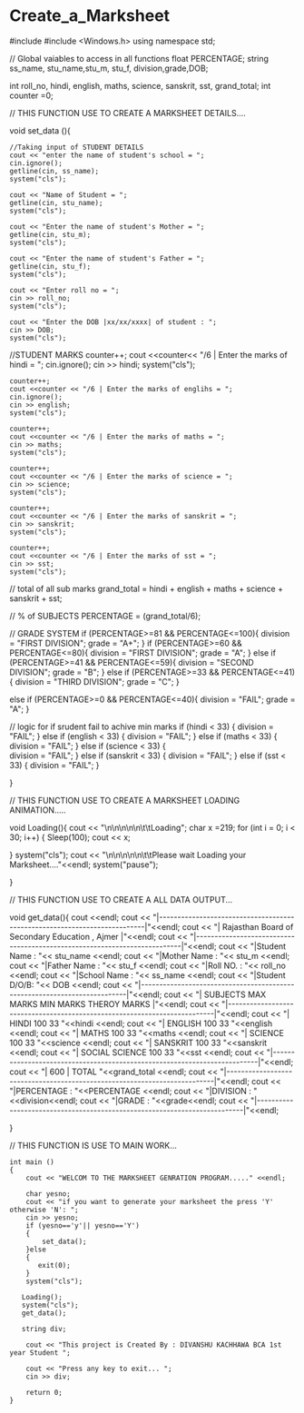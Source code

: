 # Create_a_Marksheet
#include <iostream>
#include <Windows.h>
using namespace std;

// Global vaiables to access in all functions 
float PERCENTAGE;
string ss_name, stu_name,stu_m, stu_f, division,grade,DOB;

int roll_no, hindi, english, maths, science, sanskrit, sst, grand_total;
int counter =0;

// THIS FUNCTION USE TO CREATE A MARKSHEET DETAILS....

void set_data (){
    
    //Taking input of STUDENT DETAILS 
    cout << "enter the name of student's school = ";
    cin.ignore();
    getline(cin, ss_name);
    system("cls");
    
    cout << "Name of Student = ";
    getline(cin, stu_name);
    system("cls");

    cout << "Enter the name of student's Mother = ";
    getline(cin, stu_m); 
    system("cls");
    
    cout << "Enter the name of student's Father = ";
    getline(cin, stu_f);
    system("cls");

    cout << "Enter roll no = ";
    cin >> roll_no;
    system("cls");

    cout << "Enter the DOB |xx/xx/xxxx| of student : ";
    cin >> DOB;
    system("cls");


//STUDENT MARKS
    counter++;
    cout <<counter<< "/6 | Enter the marks of hindi = ";
    cin.ignore();
    cin >> hindi;
    system("cls");

    counter++;
    cout <<counter << "/6 | Enter the marks of englihs = ";
    cin.ignore();
    cin >> english;
    system("cls");

    counter++;
    cout <<counter << "/6 | Enter the marks of maths = ";
    cin >> maths;
    system("cls");

    counter++;
    cout <<counter << "/6 | Enter the marks of science = ";
    cin >> science;
    system("cls");

    counter++;
    cout <<counter << "/6 | Enter the marks of sanskrit = ";
    cin >> sanskrit;
    system("cls");

    counter++;
    cout <<counter << "/6 | Enter the marks of sst = ";
    cin >> sst;
    system("cls");

 // total of all sub marks
    grand_total = hindi + english + maths + science + sanskrit + sst;

 // % of SUBJECTS
    PERCENTAGE = (grand_total/6);

 // GRADE SYSTEM
    if (PERCENTAGE>=81 && PERCENTAGE<=100){
        division = "FIRST DIVISION";
        grade = "A+";
}
if (PERCENTAGE>=60 && PERCENTAGE<=80){
    division = "FIRST DIVISION";
        grade = "A";
}
else if (PERCENTAGE>=41 && PERCENTAGE<=59){
    division = "SECOND DIVISION";
    grade = "B";
}
else if (PERCENTAGE>=33 && PERCENTAGE<=41){
    division = "THIRD DIVISION";
    grade = "C";
}

else if (PERCENTAGE>=0 && PERCENTAGE<=40){
    division = "FAIL";
    grade = "A";
}

 // logic for if srudent fail to achive min marks
 if (hindi < 33)
  {
     division = "FAIL";
  }
  else if (english < 33)
  {
      division = "FAIL";
  }
  else if (maths < 33)
  {
      division = "FAIL";
  }
  else if (science < 33)
  {   
      division = "FAIL";
  }
  else if (sanskrit < 33)
  {
     division = "FAIL";
  }
  else if (sst < 33)
  {
      division = "FAIL";
  }

}

// THIS FUNCTION USE TO CREATE A MARKSHEET LOADING ANIMATION.....

void Loading(){
   cout << "\n\n\n\n\n\t\tLoading";
   char x =219;
   for (int i = 0; i < 30; i++)
   {
    Sleep(100);
    cout << x;
    
   }
   system("cls");
   cout << "\n\n\n\n\n\t\tPlease wait Loading your Marksheet...."<<endl;
   system("pause");
   
}

// THIS FUNCTION USE TO CREATE A ALL DATA OUTPUT...

void get_data(){
cout <<endl;
cout << "|--------------------------------------------------------------------------|"<<endl;
cout << "|              Rajasthan Board of Secondary Education , Ajmer              |"<<endl;
cout << "|--------------------------------------------------------------------------|"<<endl;
      cout << "|Student Name : "<< stu_name <<endl;
      cout << "|Mother  Name : "<< stu_m <<endl;
      cout << "|Father  Name : "<< stu_f <<endl;
      cout << "|Roll NO.     : "<< roll_no <<endl;
      cout << "|School Name  : "<< ss_name <<endl;
      cout << "|Student D/O/B: "<< DOB     <<endl;
cout << "|--------------------------------------------------------------------------|"<<endl;
cout << "|      SUBJECTS       MAX MARKS       MIN MARKS       THEROY MARKS         |"<<endl;
cout << "|--------------------------------------------------------------------------|"<<endl;
cout << "|       HINDI            100              33             "<<hindi            <<endl;
cout << "|       ENGLISH          100              33             "<<english          <<endl;
cout << "|       MATHS            100              33             "<<maths            <<endl;
cout << "|       SCIENCE          100              33             "<<science          <<endl;
cout << "|       SANSKRIT         100              33             "<<sanskrit         <<endl;
cout << "|       SOCIAL SCIENCE   100              33             "<<sst              <<endl;
cout << "|--------------------------------------------------------------------------|"<<endl;
cout << "|                        600            |         TOTAL  "<<grand_total      <<endl;
cout << "|--------------------------------------------------------------------------|"<<endl; 
cout << "|PERCENTAGE : "<<PERCENTAGE <<endl;
cout << "|DIVISION   : "<<division<<endl;
cout << "|GRADE      : "<<grade<<endl;
cout << "|--------------------------------------------------------------------------|"<<endl;

}

// THIS FUNCTION IS USE TO MAIN WORK...

    int main () 
    { 
        cout << "WELCOM TO THE MARKSHEET GENRATION PROGRAM....." <<endl;

        char yesno;
        cout << "if you want to generate your marksheet the press 'Y' otherwise 'N': ";
        cin >> yesno;
        if (yesno=='y'|| yesno=='Y')
        {
            set_data();
        }else
        {
           exit(0);
        }
        system("cls");
        
       Loading();
       system("cls");
       get_data();
       
       string div;

        cout << "This project is Created By : DIVANSHU KACHHAWA BCA 1st year Student ";

        cout << "Press any key to exit... ";
        cin >> div;

        return 0;
    }
